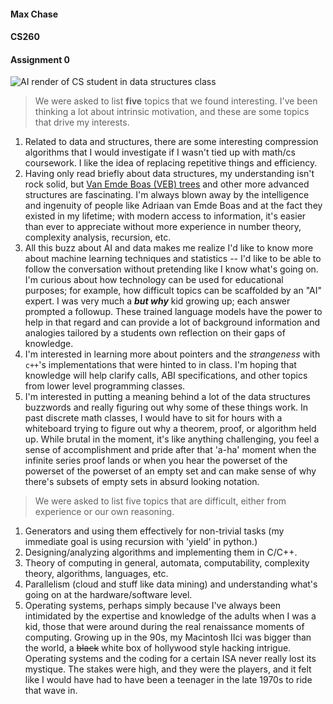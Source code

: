 #### Max Chase
#### CS260
#### Assignment 0

![AI render of CS student in data structures class](https://github.com/TetherIO/cs260_spring_23/blob/main/Assignment0/DALL%C2%B7E%202023-04-06%2014.32.22%20-%20render%20of%20computer%20science%20student%20in%20data%20structures%20class.png?raw=true)

>We were asked to list **five** topics that we found interesting. I've been thinking a lot about intrinsic motivation,
> and these are some topics that drive my interests.


1. Related to data and structures, there are some interesting compression algorithms that I would investigate
   if I wasn't tied up with math/cs coursework. I like the idea of replacing repetitive things and efficiency.
2. Having only read briefly about data structures, my understanding isn't rock solid, but [Van Emde Boas (VEB) trees](https://en.wikipedia.org/wiki/Van_Emde_Boas_tree)
   and other more advanced structures are fascinating. I'm always blown away by the intelligence and ingenuity of
   people like Adriaan van Emde Boas and at the fact they existed in my lifetime; with modern access to information, it's
   easier than ever to appreciate without more experience in number theory, complexity analysis, recursion, etc.
3. All this buzz about AI and data makes me realize I'd like to know more about machine learning techniques and
   statistics -- I'd like to be able to follow the conversation without pretending like I know what's going on. I'm curious about how technology can be used for educational purposes; for example,
   how difficult topics can be scaffolded by an "AI" expert. I was very much a **_but why_** kid growing up; each answer prompted a followup. These trained language models have the power
   to help in that regard and can provide a lot of background information and analogies tailored by a students
   own reflection on their gaps of knowledge.
4. I'm interested in learning more about pointers and the *strangeness* with ```c++```'s implementations that were
   hinted to in class. I'm hoping that knowledge will help clarify calls, ABI specifications, and other topics from 
   lower level programming classes.
5. I'm interested in putting a meaning behind a lot of the data structures buzzwords and really figuring out why some
 of these things work. In past discrete math classes, I would have to sit for hours with a whiteboard trying to figure
 out why a theorem, proof, or algorithm held up. While brutal in the moment, it's like anything challenging, you feel 
 a sense of accomplishment and pride after that 'a-ha' moment when the infinite series proof lands or when you hear the powerset of 
 the powerset of the powerset of an empty set and can make sense of why there's subsets of empty sets in absurd looking notation.

>We were asked to list five topics that are difficult, either from experience or our own reasoning.

1. Generators and using them effectively for non-trivial tasks (my immediate goal is using recursion with 'yield' in
   python.)
2. Designing/analyzing algorithms and implementing them in C/C++.
3. Theory of computing in general, automata, computability, complexity theory, algorithms, languages, etc.
4. Parallelism (cloud and stuff like data mining) and understanding what's going on at the hardware/software level.
5. Operating systems, perhaps simply because I've always been intimidated by the expertise and knowledge of the
   adults when I was a kid, those that were around during the real renaissance moments of computing. Growing up in the 90s, my 
   Macintosh IIci was bigger than the world, a ~~black~~ white box of hollywood style hacking intrigue. Operating systems and the
   coding for a certain ISA never really lost its mystique. The stakes were high, and they were the players, and it felt
   like I would have had to have been a teenager in the late 1970s to ride that wave in. 


